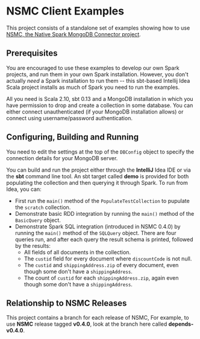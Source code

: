 
# NSMC Client Examples

This project consists of a standalone set of examples showing how to use [NSMC, the Native Spark MongoDB Connector project](https://github.com/spirom/spark-mongodb-connector).

## Prerequisites

You are encouraged to use these examples to develop our own Spark projects, and run them in your own Spark installation. However, you don't actually _need_ a Spark installation to run them -- this sbt-based Intellij Idea Scala project installs as much of Spark you need to run the examples. 

All you need is Scala 2.10, sbt 0.13 and a MongoDB installation in which you have permission to drop and create a collection in some database. You can either connect unauthenticated (if your MongoDB installation allows) or connect using username/password authentication. 

## Configuring, Building and Running

You need to edit the settings at the top of the `DBConfig` object to specify the connection details for your MongoDB server. 

You can build and run the project either through the **IntelliJ** Idea IDE or via the **sbt** command line tool. An sbt target called **demo** is provided for both populating the collection and then querying it through Spark. To run from Idea, you can:

* First run the `main()` method of the `PopulateTestCollection` to pupulate the `scratch` collection.
* Demonstrate basic RDD integration by running the `main()` method of the `BasicQuery` object.
* Demonstrate Spark SQL integration (introduced in NSMC 0.4.0) by running the `main()` method of the `SQLQuery` object. There are four queries run, and after each query the result schema is printed, followed by the results:
    * All fields of all documents in the collection.
    * The `custid` field for every document where `discountCode` is not null. 
    * The `custid` and `shippingAddress.zip` of every document, even though some don't have a `shippingAddress`.
    * The count of `custid` for each `shippingAddress.zip`, again even though some don't have a `shippingAddress`.

## Relationship to NSMC Releases

This project contains a branch for each release of NSMC, For example, to use **NSMC** release tagged **v0.4.0**, look at the branch here called **depends-v0.4.0**.

